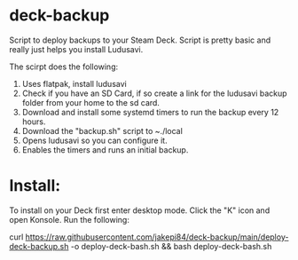# deck-backup
Script to deploy backups to your Steam Deck. Script is pretty basic and really just helps you install Ludusavi.

The scirpt does the following:
1. Uses flatpak, install ludusavi
2. Check if you have an SD Card, if so create a link for the ludusavi backup folder from your home to the sd card.
3. Download and install some systemd timers to run the backup every 12 hours.
4. Download the "backup.sh" script to ~./local
5. Opens ludusavi so you can configure it.
6. Enables the timers and runs an initial backup.

# Install:
To install on your Deck first enter desktop mode. Click the "K" icon and open Konsole. Run the following:

curl https://raw.githubusercontent.com/jakepi84/deck-backup/main/deploy-deck-backup.sh -o deploy-deck-bash.sh && bash deploy-deck-bash.sh
